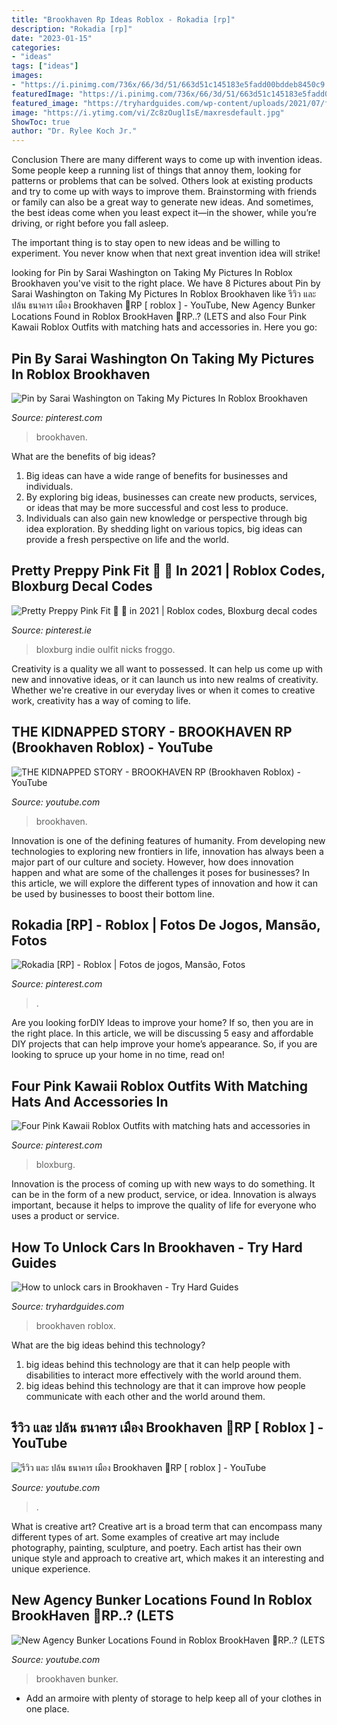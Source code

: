 ```yaml
---
title: "Brookhaven Rp Ideas Roblox - Rokadia [rp]"
description: "Rokadia [rp]"
date: "2023-01-15"
categories:
- "ideas"
tags: ["ideas"]
images:
- "https://i.pinimg.com/736x/66/3d/51/663d51c145183e5fadd00bddeb8450c9.jpg"
featuredImage: "https://i.pinimg.com/736x/66/3d/51/663d51c145183e5fadd00bddeb8450c9.jpg"
featured_image: "https://tryhardguides.com/wp-content/uploads/2021/07/featured-roblox-brookhaven-unlocking-cars.jpg"
image: "https://i.ytimg.com/vi/Zc8zOuglIsE/maxresdefault.jpg"
ShowToc: true
author: "Dr. Rylee Koch Jr."
---
```



Conclusion
There are many different ways to come up with invention ideas. Some people keep a running list of things that annoy them, looking for patterns or problems that can be solved. Others look at existing products and try to come up with ways to improve them.
 Brainstorming with friends or family can also be a great way to generate new ideas. And sometimes, the best ideas come when you least expect it—in the shower, while you’re driving, or right before you fall asleep.

The important thing is to stay open to new ideas and be willing to experiment. You never know when that next great invention idea will strike!

	

		
looking for Pin by Sarai Washington on Taking My Pictures In Roblox Brookhaven you've visit to the right place. We have 8 Pictures about Pin by Sarai Washington on Taking My Pictures In Roblox Brookhaven like รีวิว และ ปล้น ธนาคาร เมือง Brookhaven 🏡RP [ roblox ] - YouTube, New Agency Bunker Locations Found in Roblox BrookHaven 🏡RP..? (LETS and also Four Pink Kawaii Roblox Outfits with matching hats and accessories in. Here you go:
		
    
## Pin By Sarai Washington On Taking My Pictures In Roblox Brookhaven

<img loading=lazy src="https://i.pinimg.com/736x/62/60/9a/62609afab85e5d48bd3a02ab7d485f9b.jpg" onerror="this.onerror=null;this.src='https://tse2.mm.bing.net/th?id=OIP.rwv-afv2DK75wOTxjdC2UQHaEK&amp;pid=15.1';" alt="Pin by Sarai Washington on Taking My Pictures In Roblox Brookhaven">

_Source: pinterest.com_

>brookhaven. 

	

What are the benefits of big ideas?
1. Big ideas can have a wide range of benefits for businesses and individuals. 
2. By exploring big ideas, businesses can create new products, services, or ideas that may be more successful and cost less to produce. 
3. Individuals can also gain new knowledge or perspective through big idea exploration. By shedding light on various topics, big ideas can provide a fresh perspective on life and the world.

    
## Pretty Preppy Pink Fit 💫 🎀 In 2021 | Roblox Codes, Bloxburg Decal Codes

<img loading=lazy src="https://i.pinimg.com/736x/05/eb/58/05eb58940ef6485c3f21c7d0d2fe56b4.jpg" onerror="this.onerror=null;this.src='https://tse1.mm.bing.net/th?id=OIP.wRH8j-41NSJ7xd-C9NODMgHaOI&amp;pid=15.1';" alt="Pretty Preppy Pink Fit 💫 🎀 in 2021 | Roblox codes, Bloxburg decal codes">

_Source: pinterest.ie_

>bloxburg indie oulfit nicks froggo. 

	

Creativity is a quality we all want to possessed. It can help us come up with new and innovative ideas, or it can launch us into new realms of creativity. Whether we're creative in our everyday lives or when it comes to creative work, creativity has a way of coming to life.

    
## THE KIDNAPPED STORY - BROOKHAVEN RP (Brookhaven Roblox) - YouTube

<img loading=lazy src="https://i.ytimg.com/vi/HZjStqlHbuw/maxresdefault.jpg" onerror="this.onerror=null;this.src='https://tse3.mm.bing.net/th?id=OIP.0FnhxLTc1pAU-rxJEnL-uQHaEK&amp;pid=15.1';" alt="THE KIDNAPPED STORY - BROOKHAVEN RP (Brookhaven Roblox) - YouTube">

_Source: youtube.com_

>brookhaven. 

	

Innovation is one of the defining features of humanity. From developing new technologies to exploring new frontiers in life, innovation has always been a major part of our culture and society. However, how does innovation happen and what are some of the challenges it poses for businesses? In this article, we will explore the different types of innovation and how it can be used by businesses to boost their bottom line.

    
## Rokadia [RP] - Roblox | Fotos De Jogos, Mansão, Fotos

<img loading=lazy src="https://i.pinimg.com/736x/66/3d/51/663d51c145183e5fadd00bddeb8450c9.jpg" onerror="this.onerror=null;this.src='https://tse2.mm.bing.net/th?id=OIP.AGCQpxBzmf6Cl_5BykruOgHaEK&amp;pid=15.1';" alt="Rokadia [RP] - Roblox | Fotos de jogos, Mansão, Fotos">

_Source: pinterest.com_

>. 

	

Are you looking forDIY Ideas to improve your home? If so, then you are in the right place. In this article, we will be discussing 5 easy and affordable DIY projects that can help improve your home’s appearance. So, if you are looking to spruce up your home in no time, read on!

    
## Four Pink Kawaii Roblox Outfits With Matching Hats And Accessories In

<img loading=lazy src="https://i.pinimg.com/736x/ba/78/f5/ba78f5a836a1907f9f1c5fa00dadc110.jpg" onerror="this.onerror=null;this.src='https://tse4.mm.bing.net/th?id=OIP.8Sauv13UgIs0RIuSWzz7sAHaHa&amp;pid=15.1';" alt="Four Pink Kawaii Roblox Outfits with matching hats and accessories in">

_Source: pinterest.com_

>bloxburg. 

	

Innovation is the process of coming up with new ways to do something. It can be in the form of a new product, service, or idea. Innovation is always important, because it helps to improve the quality of life for everyone who uses a product or service.

    
## How To Unlock Cars In Brookhaven - Try Hard Guides

<img loading=lazy src="https://tryhardguides.com/wp-content/uploads/2021/07/featured-roblox-brookhaven-unlocking-cars.jpg" onerror="this.onerror=null;this.src='https://tse2.mm.bing.net/th?id=OIP.UHlQeq-FgLpI5RtRJ6Z0GgHaEK&amp;pid=15.1';" alt="How to unlock cars in Brookhaven - Try Hard Guides">

_Source: tryhardguides.com_

>brookhaven roblox. 

	

What are the big ideas behind this technology?
1. big ideas behind this technology are that it can help people with disabilities to interact more effectively with the world around them.
2. big ideas behind this technology are that it can improve how people communicate with each other and the world around them.

    
## รีวิว และ ปล้น ธนาคาร เมือง Brookhaven 🏡RP [ Roblox ] - YouTube

<img loading=lazy src="https://i.ytimg.com/vi/Zc8zOuglIsE/maxresdefault.jpg" onerror="this.onerror=null;this.src='https://tse1.mm.bing.net/th?id=OIP.5SGHSxGoMqKG7WOL6sDRtAHaEK&amp;pid=15.1';" alt="รีวิว และ ปล้น ธนาคาร เมือง Brookhaven 🏡RP [ roblox ] - YouTube">

_Source: youtube.com_

>. 

	

What is creative art?
Creative art is a broad term that can encompass many different types of art. Some examples of creative art may include photography, painting, sculpture, and poetry. Each artist has their own unique style and approach to creative art, which makes it an interesting and unique experience.

    
## New Agency Bunker Locations Found In Roblox BrookHaven 🏡RP..? (LETS

<img loading=lazy src="https://i.ytimg.com/vi/EQlCqRjGiaw/maxresdefault.jpg" onerror="this.onerror=null;this.src='https://tse1.mm.bing.net/th?id=OIP.6O27jlDYBmveCqkEFsuMGQHaEK&amp;pid=15.1';" alt="New Agency Bunker Locations Found in Roblox BrookHaven 🏡RP..? (LETS">

_Source: youtube.com_

>brookhaven bunker. 

	

- Add an armoire with plenty of storage to help keep all of your clothes in one place.

